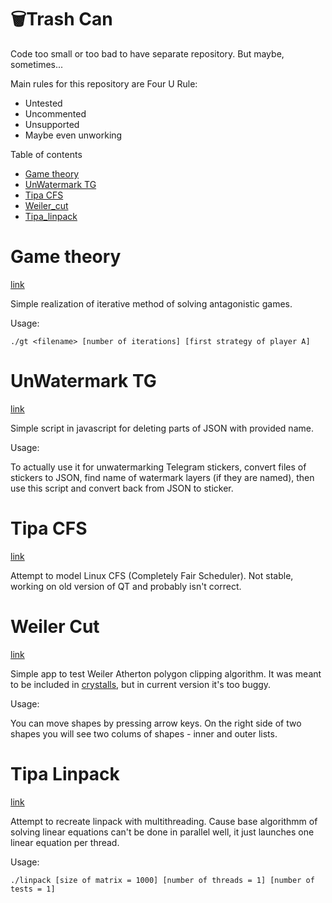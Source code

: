 # 🗑️Trash Can
Code too small or too bad to have separate repository. But maybe, sometimes...

Main rules for this repository are Four U Rule:
 - Untested
 - Uncommented
 - Unsupported
 - Maybe even unworking

 Table of contents
   * [Game theory](#Game-theory)
   * [UnWatermark TG](#UnWatermark-TG)
   * [Tipa CFS](#Tipa-CFS)
   * [Weiler_cut](#Weiler-cut)
   * [Tipa_linpack](#Tipa-Linpack)

# Game theory
 
[link](/game_theory)

 Simple realization of iterative method of solving antagonistic games. 
 
 Usage: 
 
 `./gt <filename> [number of iterations] [first strategy of player A]`

 
# UnWatermark TG
 
[link](/UnWatermarkTG)

 Simple script in javascript for deleting parts of JSON with provided name. 
 
 Usage: 
 
 To actually use it for unwatermarking Telegram stickers, convert files of stickers to JSON, find name of watermark layers (if they are named), then use this script and convert back from JSON to sticker.


 # Tipa CFS
 
[link](/tipa_CFS)

 Attempt to model Linux CFS (Completely Fair Scheduler). Not stable, working on old version of QT and probably isn't correct. 


 # Weiler Cut

[link](/Weiler_cut)

 Simple app to test Weiler Atherton polygon clipping algorithm. It was meant to be included in [crystalls](https://github.com/SmirnuX/crystalls), but in current version it's too buggy.
 
 Usage:
 
 You can move shapes by pressing arrow keys. On the right side of two shapes you will see two colums of shapes - inner and outer lists.
 
 
 # Tipa Linpack

[link](/tipa_linpack)

 Attempt to recreate linpack with multithreading. Cause base algorithmm of solving linear equations can't be done in parallel well, it just launches one linear equation per thread. 
 
  Usage: 
 
 `./linpack [size of matrix = 1000] [number of threads = 1] [number of tests = 1]`
